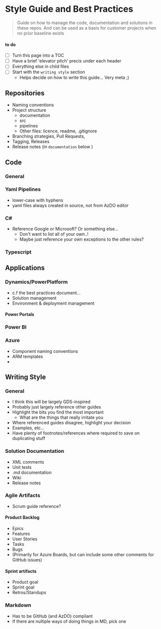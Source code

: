 # Style Guide and Best Practices


> Guide on how to manage the code, documentation and solutions in these repos.
> And can be used as a basis for customer projects when no prior baseline exists

#### to do
- [ ] Turn this page into a TOC
- [ ] Have a brief 'elevator pitch' precis under each header
- [ ] Everything else in child files
- [ ] Start with the `writing style` section
	- Helps decide on how to write this guide... Very meta ;)

## Repositories
- Naming conventions
- Project structure
	- documentation
	- src
	- pipelines
	- Other files: licence, readme, .gitignore
- Branching strategies, Pull Requests, 
- Tagging, Releases
- Release notes (in `documentation` below )

## Code
### General


### Yaml Pipelines
- lower-case with hyphens
- yaml files always created in source, not from AzDO editor

### C#
- Reference Google or Microsoft? Or something else...
	- Don't want to list all of your own..!
	- Maybe just reference your own exceptions to the other rules?

### Typescript


## Applications
### Dynamics/PowerPlatform
- c.f the best practices document...
- Solution management
- Environment & deployment management

#### Power Portals


### Power BI


### Azure
- Component naming conventions
- ARM templates
- 

## Writing Style
### General
- I think this will be largely GDS-inspired
- Probably just largely reference other guides
- Highlight the bits you find the most important
	- What are the things that really irritate you 
- Where referenced guides disagree, highlight your decision
- Examples, etc...
- Have plenty of footnotes/references where required to save on duplicating stuff

### Solution Documentation
- XML comments
- Unit tests
- .md documentation
- Wiki
- Release notes

### Agile Artifacts
- Scrum guide reference?

#### Product Backlog
- Epics
- Features
- User Stories
- Tasks
- Bugs
- (Primarily for Azure Boards, but can include some other comments for GitHub issues)

#### Sprint artifacts
- Product goal
- Sprint goal
- Retros/Standups

### Markdown
- Has to be GitHub (and AzDO) compliant
- If there are nultiple ways of doing things in MD, pick one